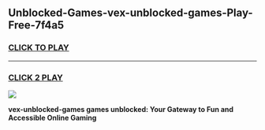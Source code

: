 
## Unblocked-Games-vex-unblocked-games-Play-Free-7f4a5
<h3>
<a href="https://premium76.site?title=vex-unblocked-games&ref=23A">CLICK TO PLAY</a></h3>
<hr>

<h3>
<a href="https://premium76.site?title=vex-unblocked-games&ref=23A">CLICK 2 PLAY</a>
  
</h3>

<a href="https://premium76.site?title=vex-unblocked-games&ref=23A"><img src="https://clearcache.store/games.png"></a>


**vex-unblocked-games games unblocked: Your Gateway to Fun and Accessible Online Gaming**
